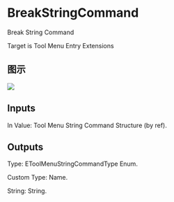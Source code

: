 # BreakStringCommand

Break String Command

Target is Tool Menu Entry Extensions

## 图示

![]($-20221218-21133200.png)

## Inputs

In Value: Tool Menu String Command Structure (by ref).  

## Outputs

Type: EToolMenuStringCommandType Enum.

Custom Type: Name.

String: String.

